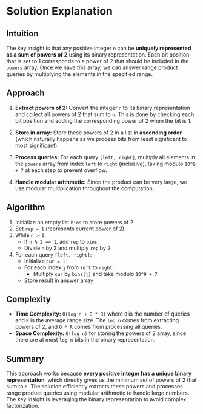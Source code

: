 
# Solution Explanation

## Intuition
The key insight is that any positive integer `n` can be **uniquely represented as a sum of powers of 2** using its binary representation. Each bit position that is set to 1 corresponds to a power of 2 that should be included in the `powers` array. Once we have this array, we can answer range product queries by multiplying the elements in the specified range.

## Approach
1. **Extract powers of 2:** Convert the integer `n` to its binary representation and collect all powers of 2 that sum to `n`. This is done by checking each bit position and adding the corresponding power of 2 when the bit is 1.

2. **Store in array:** Store these powers of 2 in a list in **ascending order** (which naturally happens as we process bits from least significant to most significant).

3. **Process queries:** For each query `[left, right]`, multiply all elements in the `powers` array from index `left` to `right` (inclusive), taking modulo `10^9 + 7` at each step to prevent overflow.

4. **Handle modular arithmetic:** Since the product can be very large, we use modular multiplication throughout the computation.

## Algorithm
1. Initialize an empty list `bins` to store powers of 2
2. Set `rep = 1` (represents current power of 2)
3. While `n > 0`:
   - If `n % 2 == 1`, add `rep` to `bins`
   - Divide `n` by 2 and multiply `rep` by 2
4. For each query `[left, right]`:
   - Initialize `cur = 1`
   - For each index `j` from `left` to `right`:
     - Multiply `cur` by `bins[j]` and take modulo `10^9 + 7`
   - Store result in answer array

## Complexity
- **Time Complexity:** `O(log n + Q * R)` where `Q` is the number of queries and `R` is the average range size. The `log n` comes from extracting powers of 2, and `Q * R` comes from processing all queries.
- **Space Complexity:** `O(log n)` for storing the powers of 2 array, since there are at most `log n` bits in the binary representation.

## Summary
This approach works because **every positive integer has a unique binary representation**, which directly gives us the minimum set of powers of 2 that sum to `n`. The solution efficiently extracts these powers and processes range product queries using modular arithmetic to handle large numbers. The key insight is leveraging the binary representation to avoid complex factorization.


